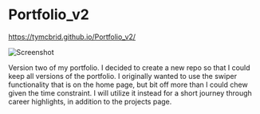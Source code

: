 # Portfolio_v2


https://tymcbrid.github.io/Portfolio_v2/


![Screenshot](https://github.com/tymcbrid/Work_Day_Scheduler/blob/master/Screen%20Shot%202020-04-26%20at%203.53.39%20PM.png?raw=true)


Version two of my portfolio. I decided to create a new repo so that I could keep all versions of the portfolio. I originally wanted to use the swiper functionality that is on the home page, but bit off more than I could chew given the time constraint. I will utilize it instead for a short journey through career highlights, in addition to the projects page.